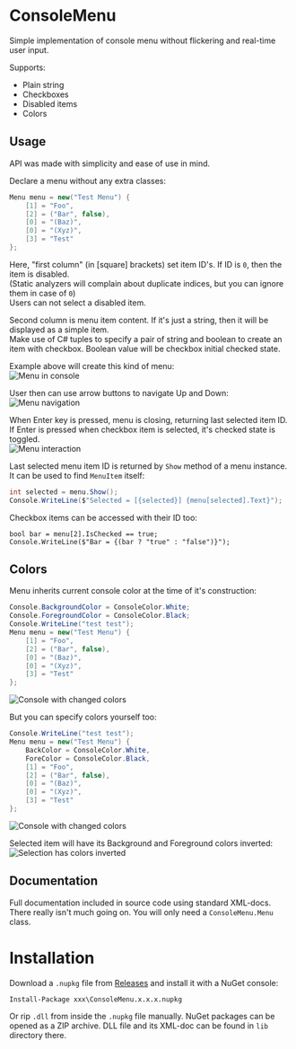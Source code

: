 # ConsoleMenu
Simple implementation of console menu without flickering and real-time user input.

Supports:
* Plain string
* Checkboxes
* Disabled items
* Colors

## Usage
API was made with simplicity and ease of use in mind.

Declare a menu without any extra classes:
```cs
Menu menu = new("Test Menu") {
	[1] = "Foo",
	[2] = ("Bar", false),
	[0] = "(Baz)",
	[0] = "(Xyz)",
	[3] = "Test"
};
```
Here, "first column" (in [square] brackets) set item ID's. If ID is `0`, then the item is disabled.  
(Static analyzers will complain about duplicate indices, but you can ignore them in case of `0`)  
Users can not select a disabled item.

Second column is menu item content. If it's just a string, then it will be displayed as a simple item.  
Make use of C# tuples to specify a pair of string and boolean to create an item with checkbox. Boolean value will be checkbox initial checked state.

Example above will create this kind of menu:  
![Menu in console](https://i.imgur.com/X5l0b61.png)

User then can use arrow buttons to navigate Up and Down:  
![Menu navigation](https://i.imgur.com/r77zA5J.gif)

When Enter key is pressed, menu is closing, returning last selected item ID.  
If Enter is pressed when checkbox item is selected, it's checked state is toggled.  
![Menu interaction](https://i.imgur.com/gU1EOVS.gif)

Last selected menu item ID is returned by `Show` method of a menu instance. It can be used to find `MenuItem` itself:
```cs
int selected = menu.Show();
Console.WriteLine($"Selected = [{selected}] {menu[selected].Text}");
```

Checkbox items can be accessed with their ID too:
```
bool bar = menu[2].IsChecked == true;
Console.WriteLine($"Bar = {(bar ? "true" : "false")}");
```

## Colors
Menu inherits current console color at the time of it's construction:
```cs
Console.BackgroundColor = ConsoleColor.White;
Console.ForegroundColor = ConsoleColor.Black;
Console.WriteLine("test test");
Menu menu = new("Test Menu") {
	[1] = "Foo",
	[2] = ("Bar", false),
	[0] = "(Baz)",
	[0] = "(Xyz)",
	[3] = "Test"
};
```
![Console with changed colors](https://i.imgur.com/9oOVxGk.png)

But you can specify colors yourself too:
```cs
Console.WriteLine("test test");
Menu menu = new("Test Menu") {
	BackColor = ConsoleColor.White,
	ForeColor = ConsoleColor.Black,
	[1] = "Foo",
	[2] = ("Bar", false),
	[0] = "(Baz)",
	[0] = "(Xyz)",
	[3] = "Test"
};
```
![Console with changed colors](https://i.imgur.com/gn5gIJ7.png)

Selected item will have its Background and Foreground colors inverted:  
![Selection has colors inverted](https://i.imgur.com/vdxHOXP.gif)

## Documentation
Full documentation included in source code using standard XML-docs.  
There really isn't much going on. You will only need a `ConsoleMenu.Menu` class.

# Installation
Download a `.nupkg` file from [Releases](https://github.com/Tea-Cup/ConsoleMenu/releases) and install it with a NuGet console:
```
Install-Package xxx\ConsoleMenu.x.x.x.nupkg
```
Or rip `.dll` from inside the `.nupkg` file manually. NuGet packages can be opened as a ZIP archive. DLL file and its XML-doc can be found in `lib` directory there.
